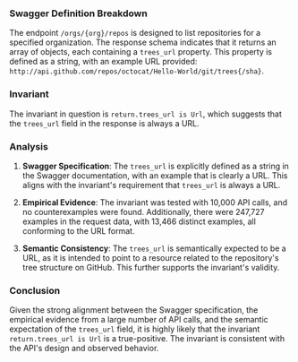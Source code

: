 ### Swagger Definition Breakdown
The endpoint `/orgs/{org}/repos` is designed to list repositories for a specified organization. The response schema indicates that it returns an array of objects, each containing a `trees_url` property. This property is defined as a string, with an example URL provided: `http://api.github.com/repos/octocat/Hello-World/git/trees{/sha}`.

### Invariant
The invariant in question is `return.trees_url is Url`, which suggests that the `trees_url` field in the response is always a URL.

### Analysis
1. **Swagger Specification**: The `trees_url` is explicitly defined as a string in the Swagger documentation, with an example that is clearly a URL. This aligns with the invariant's requirement that `trees_url` is always a URL.

2. **Empirical Evidence**: The invariant was tested with 10,000 API calls, and no counterexamples were found. Additionally, there were 247,727 examples in the request data, with 13,466 distinct examples, all conforming to the URL format.

3. **Semantic Consistency**: The `trees_url` is semantically expected to be a URL, as it is intended to point to a resource related to the repository's tree structure on GitHub. This further supports the invariant's validity.

### Conclusion
Given the strong alignment between the Swagger specification, the empirical evidence from a large number of API calls, and the semantic expectation of the `trees_url` field, it is highly likely that the invariant `return.trees_url is Url` is a true-positive. The invariant is consistent with the API's design and observed behavior.
